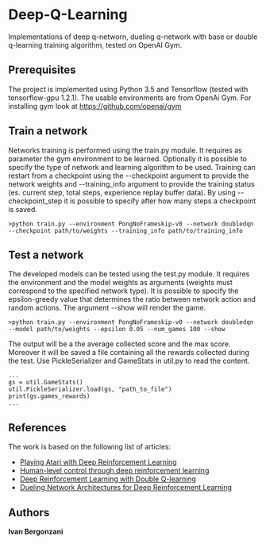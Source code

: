 # Deep-Q-Learning
Implementations of deep q-networn, dueling q-network with base or double q-learning training algorithm, tested on OpenAI Gym. 

## Prerequisites

The project is implemented using Python 3.5 and Tensorflow (tested with tensorflow-gpu 1.2.1).
The usable environments are from OpenAi Gym. For installing gym look at https://github.com/openai/gym 

##  Train a network

Networks training is performed using the train.py module. It requires as parameter the gym environment to be learned. Optionally it is possible to specify the type of network and learning algorithm to be used. Training can restart from a checkpoint using the --checkpoint argument to provide the network weights and --training_info argument to provide the training status (es. current step, total steps, experience replay buffer data). By using --checkpoint_step it is possible to specify after how many steps a checkpoint is saved.

```
>python train.py --environment PongNoFrameskip-v0 --network doubledqn --checkpoint path/to/weights --training_info path/to/training_info
```

## Test a network

The developed models can be tested using the test.py module. It requires the environment and the model weights as arguments (weights must correspond to the specified network type). It is possible to specify the epsilon-greedy value that determines the ratio between network action and random actions.  The argument --show will render the game. 

```
>python train.py --environment PongNoFrameskip-v0 --network doubledqn --model path/to/weights --epsilon 0.05 --num_games 100 --show
```

The output will be a the average collected score and the max score. Moreover it will be saved a file containing all the rewards collected during the test. Use PickleSerializer and GameStats in util.py to read the content.

```
...
gs = util.GameStats()
util.PickleSerializer.load(gs, "path_to_file")
print(gs.games_rewards)
...
```


## References
The work is based on the following list of articles:

* [Playing Atari with Deep Reinforcement Learning](https://arxiv.org/abs/1312.5602)
* [Human-level control through deep reinforcement learning](https://storage.googleapis.com/deepmind-media/dqn/DQNNaturePaper.pdf)
* [Deep Reinforcement Learning with Double Q-learning](https://arxiv.org/abs/1509.06461)
* [Dueling Network Architectures for Deep Reinforcement Learning](https://arxiv.org/abs/1511.06581)

## Authors

**Ivan Bergonzani**


